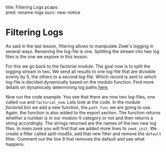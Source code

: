 title: Filtering Logs
pcaps:  
pred: rename-logs
succ: new-notice

Filtering Logs
=========================

As said in the last lesson, filtering allows to manipulate Zeek's logging in several ways. Renaming the log-file is one.
Splitting the stream into two log files is the one we explore in this lesson.

For this we go back to the factorial module. The goal now is to split the logging stream in two. We send all results to 
one log-file that are divisible evenly by 5, the others to a second log-file. 
Which record is sent to which log-file is decided dynamically based on the 
modulo function. Find more details on dynamically determining log paths 
[here](https://docs.zeek.org/en/current/frameworks/logging.html#determine-log-path-dynamically).

Now run the code example. You see that there are now two log-files, one called `num` and `factorial_num`.
Lets look at the code. In the module *factorial.bro* we add a new function, the `path_func` we
are going to use. Again, the function is also added to the export section. The function returns whether a number is in
our modulo-5 category or not and then returns a string accordingly. The strings returned are the names of the two new log files. 
In *main.zeek* you will find that we added more lines to `zeek_init`. We create a
filter called *split-mod5s*, add that new filter and remove the `default` filter.
Comment out the line 9 that removes the dafault and see what happens.

